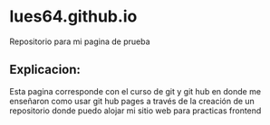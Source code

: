 # lues64.github.io
Repositorio para mi pagina de prueba

## Explicacion:

Esta pagina corresponde con el curso de git y git hub en donde me enseñaron como usar git hub pages a través de la creación de un repositorio donde puedo alojar mi sitio web para practicas frontend